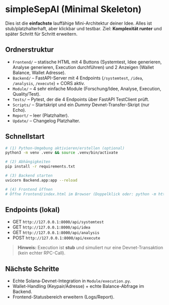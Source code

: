 # simpleSepAI (Minimal Skeleton)

Dies ist die **einfachste** lauffähige Mini-Architektur deiner Idee. Alles ist stub/platzhalterhaft,
aber klickbar und testbar. Ziel: **Komplexität runter** und später Schritt für Schritt erweitern.

## Ordnerstruktur
- `Frontend/` – statische HTML mit 4 Buttons (Systemtest, Idee generieren, Analyse generieren, Execution durchführen) und 2 Anzeigen (Wallet Balance, Wallet Adresse).
- `Backend/` – FastAPI-Server mit 4 Endpoints (`/systemtest`, `/idea`, `/analysis`, `/execute`) + CORS aktiv.
- `Module/` – 4 sehr einfache Module (Forschung/Idee, Analyse, Execution, Quality/Test).
- `Tests/` – Pytest, der die 4 Endpoints über FastAPI TestClient prüft.
- `Scripts/` – Startskript und ein *Dummy* Devnet-Transfer-Skript (nur Echo).
- `Report/` – leer (Platzhalter).
- `Update/` – Changelog Platzhalter.

## Schnellstart
```bash
# (1) Python-Umgebung aktivieren/erstellen (optional)
python3 -m venv .venv && source .venv/bin/activate

# (2) Abhängigkeiten
pip install -r requirements.txt

# (3) Backend starten
uvicorn Backend.app:app --reload

# (4) Frontend öffnen
# Öffne Frontend/index.html im Browser (Doppelklick oder: python -m http.server im Projektroot)
```

## Endpoints (lokal)
- GET `http://127.0.0.1:8000/api/systemtest`
- GET `http://127.0.0.1:8000/api/idea`
- GET `http://127.0.0.1:8000/api/analysis`
- POST `http://127.0.0.1:8000/api/execute`

> **Hinweis:** Execution ist **stub** und simuliert nur eine Devnet-Transaktion (kein echter RPC-Call).

## Nächste Schritte
- Echte Solana-Devnet-Integration in `Module/execution.py`.
- Wallet-Handling (Keypair/Adresse) + echte Balance-Abfrage im Backend.
- Frontend-Statusbereich erweitern (Logs/Report).